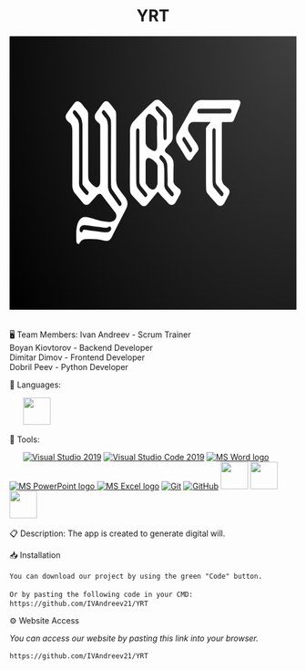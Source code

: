 <h1 align="center">YRT</h1>

<p align="center">
<img src="resources/logo.png" width = 580px height = 480px>
</p>

<br>
 🖥 Team Members:
Ivan Andreev - Scrum Trainer <br>
Boyan Kiovtorov - Backend Developer <br>
Dimitar Dimov - Frontend Developer <br>
Dobril Peev - Python Developer <br>


 🚀 Languages:
<p align="left">     
<img src="https://img.icons8.com/color/48/000000/c-plus-plus-logo.png" width = 48px height = 48px/>

  
🚀 Tools:
<p align="left">     
  <a href="https://visualstudio.microsoft.com/"><img src="https://img.icons8.com/fluency/48/000000/visual-studio.png" alt="Visual Studio 2019"/></a>
  <a href="https://code.visualstudio.com/"><img src="https://img.icons8.com/color/48/null/visual-studio-code-2019.png" alt="Visual Studio Code 2019"/></a>
  <a href="https://www.microsoft.com/en-ww/microsoft-365/word"><img src="https://img.icons8.com/fluency/48/000000/microsoft-word-2019.png" alt="MS Word logo" width=48px /></a>
  <a href="https://www.microsoft.com/en-us/microsoft-365/powerpoint"><img src="https://img.icons8.com/fluency/48/000000/microsoft-powerpoint-2019.png" alt="MS PowerPoint logo" width=48px />
  <a href="https://www.microsoft.com/en-us/microsoft-365/excel"><img src="https://img.icons8.com/fluency/48/000000/microsoft-excel-2019.png" alt="MS Excel logo"/></a>
  <a href="https://git-scm.com/"><img src="https://img.icons8.com/color/48/000000/git.png" alt="Git"/></a>
  <a href="https://git-scm.com/"><img src="https://cdn-icons-png.flaticon.com/512/25/25231.png" alt="GitHub" heigh=48px width=48px/></a>
  <img src="https://upload.wikimedia.org/wikipedia/commons/thumb/0/0b/Qt_logo_2016.svg/2560px-Qt_logo_2016.svg.png" width = 48px height = 48px/>
  <img src="https://upload.wikimedia.org/wikipedia/commons/thumb/c/c3/Python-logo-notext.svg/1869px-Python-logo-notext.svg.png" width = 48px height = 48px/>
  <img src="https://w7.pngwing.com/pngs/46/626/png-transparent-c-logo-the-c-programming-language-computer-icons-computer-programming-source-code-programming-miscellaneous-template-blue.png" width = 48px height = 48px/>
  
 📋 Description:
The app is created to generate digital will. 

 📥 Installation

```
You can download our project by using the green "Code" button.

Or by pasting the following code in your CMD:
https://github.com/IVAndreev21/YRT
```

  
 ⚙ Website Access

*You can access our website by pasting this link into your browser.*
```
https://github.com/IVAndreev21/YRT
```

 



